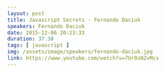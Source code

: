 ```yaml
---
layout: post
title: Javascript Secrets - Fernando Daciuk
speakers: Fernando Daciuk
date: 2015-12-06 20:23:33
duration: 37:38
tags: [ javascript ]
img: /assets/image/speakers/fernando-daciuk.jpg
link: https://www.youtube.com/watch?v=7Ur9zN2vMcs
---
```

